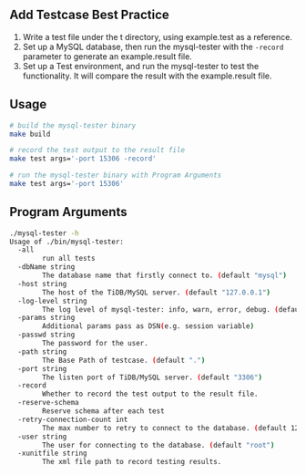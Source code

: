 ## Add Testcase Best Practice

1. Write a test file under the t directory, using example.test as a reference.
2. Set up a MySQL database, then run the mysql-tester with the `-record` parameter to generate an example.result file.
3. Set up a Test environment, and run the mysql-tester to test the functionality. It will compare the result with the example.result file.


## Usage

```bash
# build the mysql-tester binary
make build

# record the test output to the result file
make test args='-port 15306 -record'

# run the mysql-tester binary with Program Arguments
make test args='-port 15306'

```

## Program Arguments
```bash
./mysql-tester -h
Usage of ./bin/mysql-tester:
  -all
        run all tests
  -dbName string
        The database name that firstly connect to. (default "mysql")
  -host string
        The host of the TiDB/MySQL server. (default "127.0.0.1")
  -log-level string
        The log level of mysql-tester: info, warn, error, debug. (default "error")
  -params string
        Additional params pass as DSN(e.g. session variable)
  -passwd string
        The password for the user.
  -path string
        The Base Path of testcase. (default ".")
  -port string
        The listen port of TiDB/MySQL server. (default "3306")
  -record
        Whether to record the test output to the result file.
  -reserve-schema
        Reserve schema after each test
  -retry-connection-count int
        The max number to retry to connect to the database. (default 120)
  -user string
        The user for connecting to the database. (default "root")
  -xunitfile string
        The xml file path to record testing results.
        
```
